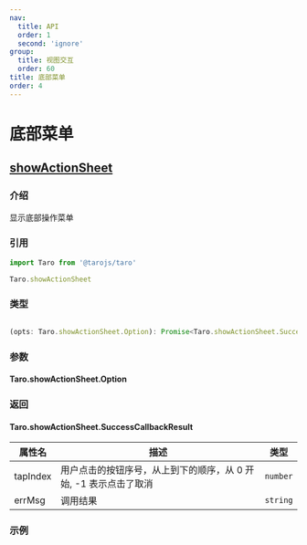 ```yaml
---
nav:
  title: API
  order: 1
  second: 'ignore'
group:
  title: 视图交互
  order: 60
title: 底部菜单
order: 4
---
```


# 底部菜单

## [showActionSheet](https://taro-docs.jd.com/docs/apis/ui/interaction/showActionSheet)

<Platform support="thresh,mw,h5,logic" version="1.0.0"></Platform>

### 介绍

显示底部操作菜单

### 引用

```jsx | pure
import Taro from '@tarojs/taro'

Taro.showActionSheet
```

### 类型

```jsx | pure

(opts: Taro.showActionSheet.Option): Promise<Taro.showActionSheet.SuccessCallbackResult>
```

### 参数

#### Taro.showActionSheet.Option

<API id='UI_TaroShowActionSheetOption'></API>

### 返回

#### Taro.showActionSheet.SuccessCallbackResult

| 属性名   | 描述                                                             | 类型     |
| -------- | ---------------------------------------------------------------- | -------- |
| tapIndex | 用户点击的按钮序号，从上到下的顺序，从 0 开始, -1 表示点击了取消 | `number` |
| errMsg   | 调用结果                                                         | `string` |

### 示例

<code src='@examples/components/tiga/ui/actionsheet/index.tsx'></code>
